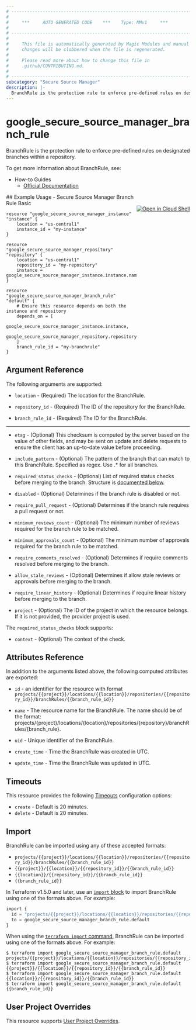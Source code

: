 ```yaml
---
# ----------------------------------------------------------------------------
#
#     ***     AUTO GENERATED CODE    ***    Type: MMv1     ***
#
# ----------------------------------------------------------------------------
#
#     This file is automatically generated by Magic Modules and manual
#     changes will be clobbered when the file is regenerated.
#
#     Please read more about how to change this file in
#     .github/CONTRIBUTING.md.
#
# ----------------------------------------------------------------------------
subcategory: "Secure Source Manager"
description: |-
  BranchRule is the protection rule to enforce pre-defined rules on designated branches within a repository.
---
```


# google_secure_source_manager_branch_rule

BranchRule is the protection rule to enforce pre-defined rules on designated branches within a repository.


To get more information about BranchRule, see:

* How-to Guides
    * [Official Documentation](https://cloud.google.com/secure-source-manager/docs/overview)

<div class = "oics-button" style="float: right; margin: 0 0 -15px">
  <a href="https://console.cloud.google.com/cloudshell/open?cloudshell_git_repo=https%3A%2F%2Fgithub.com%2Fterraform-google-modules%2Fdocs-examples.git&cloudshell_image=gcr.io%2Fcloudshell-images%2Fcloudshell%3Alatest&cloudshell_print=.%2Fmotd&cloudshell_tutorial=.%2Ftutorial.md&cloudshell_working_dir=secure_source_manager_branch_rule_basic&open_in_editor=main.tf" target="_blank">
    <img alt="Open in Cloud Shell" src="//gstatic.com/cloudssh/images/open-btn.svg" style="max-height: 44px; margin: 32px auto; max-width: 100%;">
  </a>
</div>
## Example Usage - Secure Source Manager Branch Rule Basic


```hcl
resource "google_secure_source_manager_instance" "instance" {
    location = "us-central1"
    instance_id = "my-instance"
}

resource "google_secure_source_manager_repository" "repository" {
    location = "us-central1"
    repository_id = "my-repository"
    instance = google_secure_source_manager_instance.instance.name
}

resource "google_secure_source_manager_branch_rule" "default" {
    # Ensure this resource depends on both the instance and repository
    depends_on = [
        google_secure_source_manager_instance.instance,
        google_secure_source_manager_repository.repository
    ]
    branch_rule_id = "my-branchrule"
}
```

## Argument Reference

The following arguments are supported:


* `location` -
  (Required)
  The location for the BranchRule.

* `repository_id` -
  (Required)
  The ID of the repository for the BranchRule.

* `branch_rule_id` -
  (Required)
  The ID for the BranchRule.


- - -


* `etag` -
  (Optional)
  This checksum is computed by the server based on the value of other fields, and may be sent on update and delete requests to ensure the client has an up-to-date value before proceeding.

* `include_pattern` -
  (Optional)
  The pattern of the branch that can match to this BranchRule. Specified as regex. Use .* for all branches.

* `required_status_checks` -
  (Optional)
  List of required status checks before merging to the branch.
  Structure is [documented below](#nested_required_status_checks).

* `disabled` -
  (Optional)
  Determines if the branch rule is disabled or not.

* `require_pull_request` -
  (Optional)
  Determines if the branch rule requires a pull request or not.

* `minimum_reviews_count` -
  (Optional)
  The minimum number of reviews required for the branch rule to be matched.

* `minimum_approvals_count` -
  (Optional)
  The minimum number of approvals required for the branch rule to be matched.

* `require_comments_resolved` -
  (Optional)
  Determines if require comments resolved before merging to the branch.

* `allow_stale_reviews` -
  (Optional)
  Determines if allow stale reviews or approvals before merging to the branch.

* `require_linear_history` -
  (Optional)
  Determines if require linear history before merging to the branch.

* `project` - (Optional) The ID of the project in which the resource belongs.
    If it is not provided, the provider project is used.


<a name="nested_required_status_checks"></a>The `required_status_checks` block supports:

* `context` -
  (Optional)
  The context of the check.

## Attributes Reference

In addition to the arguments listed above, the following computed attributes are exported:

* `id` - an identifier for the resource with format `projects/{{project}}/locations/{{location}}/repositories/{{repository_id}}/branchRules/{{branch_rule_id}}`

* `name` -
  The resource name for the BranchRule. The name should be of the format:
  projects/{project}/locations/{location}/repositories/{repository}/branchRules/{branch_rule}.

* `uid` -
  Unique identifier of the BranchRule.

* `create_time` -
  Time the BranchRule was created in UTC.

* `update_time` -
  Time the BranchRule was updated in UTC.


## Timeouts

This resource provides the following
[Timeouts](https://developer.hashicorp.com/terraform/plugin/sdkv2/resources/retries-and-customizable-timeouts) configuration options:

- `create` - Default is 20 minutes.
- `delete` - Default is 20 minutes.

## Import


BranchRule can be imported using any of these accepted formats:

* `projects/{{project}}/locations/{{location}}/repositories/{{repository_id}}/branchRules/{{branch_rule_id}}`
* `{{project}}/{{location}}/{{repository_id}}/{{branch_rule_id}}`
* `{{location}}/{{repository_id}}/{{branch_rule_id}}`
* `{{branch_rule_id}}`


In Terraform v1.5.0 and later, use an [`import` block](https://developer.hashicorp.com/terraform/language/import) to import BranchRule using one of the formats above. For example:

```tf
import {
  id = "projects/{{project}}/locations/{{location}}/repositories/{{repository_id}}/branchRules/{{branch_rule_id}}"
  to = google_secure_source_manager_branch_rule.default
}
```

When using the [`terraform import` command](https://developer.hashicorp.com/terraform/cli/commands/import), BranchRule can be imported using one of the formats above. For example:

```
$ terraform import google_secure_source_manager_branch_rule.default projects/{{project}}/locations/{{location}}/repositories/{{repository_id}}/branchRules/{{branch_rule_id}}
$ terraform import google_secure_source_manager_branch_rule.default {{project}}/{{location}}/{{repository_id}}/{{branch_rule_id}}
$ terraform import google_secure_source_manager_branch_rule.default {{location}}/{{repository_id}}/{{branch_rule_id}}
$ terraform import google_secure_source_manager_branch_rule.default {{branch_rule_id}}
```

## User Project Overrides

This resource supports [User Project Overrides](https://registry.terraform.io/providers/hashicorp/google/latest/docs/guides/provider_reference#user_project_override).
